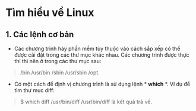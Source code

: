 # Tìm hiểu về Linux
## 1. Các lệnh cơ bản
* Các chương trình hày phần mềm tùy thuộc vào cách sắp xếp có thể được cài đặt trong các thư mục khác nhau. Các chương trình được thực thi thì nên ở trong các thư mục sau:
>/bin
>/usr/bin
>/sbin
>/usr/sbin
>/opt.
* Có một cách để định vị chương trình là sử dụng lệnh * **which** *. Ví dụ để tìm thư mục diff:
>$ which diff
>/usr/bin/diff
/usr/bin/diff là kết quả trả về.
